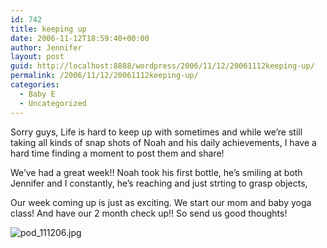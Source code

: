 ```yaml
---
id: 742
title: keeping up
date: 2006-11-12T18:59:40+00:00
author: Jennifer
layout: post
guid: http://localhost:8888/wordpress/2006/11/12/20061112keeping-up/
permalink: /2006/11/12/20061112keeping-up/
categories:
  - Baby E
  - Uncategorized
---
```

Sorry guys, Life is hard to keep up with sometimes and while we&#8217;re still taking all kinds of snap shots of Noah and his daily achievements, I have a hard time finding a moment to post them and share!
  
We&#8217;ve had a great week!! Noah took his first bottle, he&#8217;s smiling at both Jennifer and I constantly, he&#8217;s reaching and just strting to grasp objects,

Our week coming up is just as exciting. We start our mom and baby yoga class! And have our 2 month check up!! So send us good thoughts!

<img id="image67" alt="pod_111206.jpg" src="http://static.squarespace.com/static/50db6bb3e4b015296cd43789/50dfa5b1e4b0dc6320e0b5ea/50dfa5b1e4b0dc6320e0b628/1163357799000/?format=original" />
